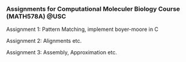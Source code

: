 ### Assignments for Computational Moleculer Biology Course (MATH578A) @USC
Assignment 1: Pattern Matching, implement boyer-moore in C

Assignment 2: Alignments etc.

Assignment 3: Assembly, Approximation etc. 

